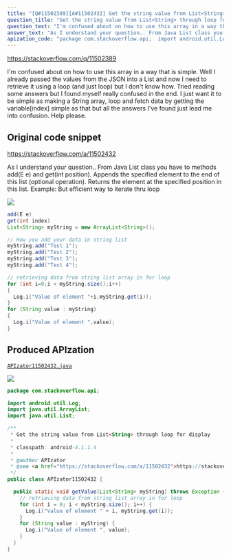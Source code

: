 ```yaml
---
title: "[Q#11502389][A#11502432] Get the string value from List<String> through loop for display"
question_title: "Get the string value from List<String> through loop for display"
question_text: "I'm confused about on how to use this array in a way that is simple. Well I already passed the values from the JSON into a List and now I need to retrieve it using a loop (and just loop) but I don't know how. Tried reading some answers but I found myself really confused in the end. I just want it to be simple as making a String array, loop and fetch data by getting the variable[index] simple as that but all the answers I've found just lead me into confusion. Help please."
answer_text: "As I understand your question.. From Java List class you have to methods add(E e) and get(int position). Appends the specified element to the end of this list (optional operation). Returns the element at the specified position in this list. Example: But efficient way to iterate thru loop"
apization_code: "package com.stackoverflow.api;  import android.util.Log; import java.util.ArrayList; import java.util.List;  /**  * Get the string value from List<String> through loop for display  *  * classpath: android-4.1.1.4  *  * @author APIzator  * @see <a href=\"https://stackoverflow.com/a/11502432\">https://stackoverflow.com/a/11502432</a>  */ public class APIzator11502432 {    public static void getValue(List<String> myString) throws Exception {     // retrieving data from string list array in for loop     for (int i = 0; i < myString.size(); i++) {       Log.i(\"Value of element \" + i, myString.get(i));     }     for (String value : myString) {       Log.i(\"Value of element \", value);     }   } }"
---
```


https://stackoverflow.com/q/11502389

I&#x27;m confused about on how to use this array in a way that is simple. Well I already passed the values from the JSON into a List and now I need to retrieve it using a loop (and just loop) but I don&#x27;t know how. Tried reading some answers but I found myself really confused in the end. I just want it to be simple as making a String array, loop and fetch data by getting the variable[index] simple as that but all the answers I&#x27;ve found just lead me into confusion. Help please.



## Original code snippet

https://stackoverflow.com/a/11502432

As I understand your question..
From Java List class you have to methods add(E e) and get(int position).
Appends the specified element to the end of this list (optional operation).
Returns the element at the specified position in this list.
Example:
But efficient way to iterate thru loop

<div class="code-logo"><img src="/stackoverflow.png" /></div>

```java
add(E e)
get(int index)
List<String> myString = new ArrayList<String>();

// How you add your data in string list
myString.add("Test 1");
myString.add("Test 2");
myString.add("Test 3");
myString.add("Test 4");

// retrieving data from string list array in for loop
for (int i=0;i < myString.size();i++)
{
  Log.i("Value of element "+i,myString.get(i));
}
for (String value : myString)
{
  Log.i("Value of element ",value);
}
```

## Produced APIzation

[`APIzator11502432.java`](https://github.com/blind-papers/apization-temp-data/raw/main/search/APIzator11502432.java)

<div class="code-logo"><img src="/apizator.png" /></div>

```java
package com.stackoverflow.api;

import android.util.Log;
import java.util.ArrayList;
import java.util.List;

/**
 * Get the string value from List<String> through loop for display
 *
 * classpath: android-4.1.1.4
 *
 * @author APIzator
 * @see <a href="https://stackoverflow.com/a/11502432">https://stackoverflow.com/a/11502432</a>
 */
public class APIzator11502432 {

  public static void getValue(List<String> myString) throws Exception {
    // retrieving data from string list array in for loop
    for (int i = 0; i < myString.size(); i++) {
      Log.i("Value of element " + i, myString.get(i));
    }
    for (String value : myString) {
      Log.i("Value of element ", value);
    }
  }
}

```